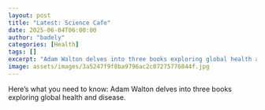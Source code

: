 ```yaml
---
layout: post
title: "Latest: Science Cafe"
date: 2025-06-04T06:00:00
author: "badely"
categories: [Health]
tags: []
excerpt: "Adam Walton delves into three books exploring global health and disease."
image: assets/images/3a5247f9f8ba9796ac2c07275776844f.jpg
---
```


Here’s what you need to know: Adam Walton delves into three books exploring global health and disease.

